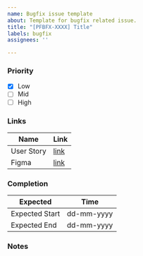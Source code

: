 ```yaml
---
name: Bugfix issue template
about: Template for bugfix related issue.
title: "[PFBFX-XXXX] Title"
labels: bugfix
assignees: ''

---
```


### Priority 
- [x] Low
- [ ] Mid
- [ ] High

### Links
Name | Link
-|-
User Story | [link]()
Figma | [link]()

### Completion
Expected | Time
-|-
Expected Start | dd-mm-yyyy
Expected End | dd-mm-yyyy

### Notes
>

